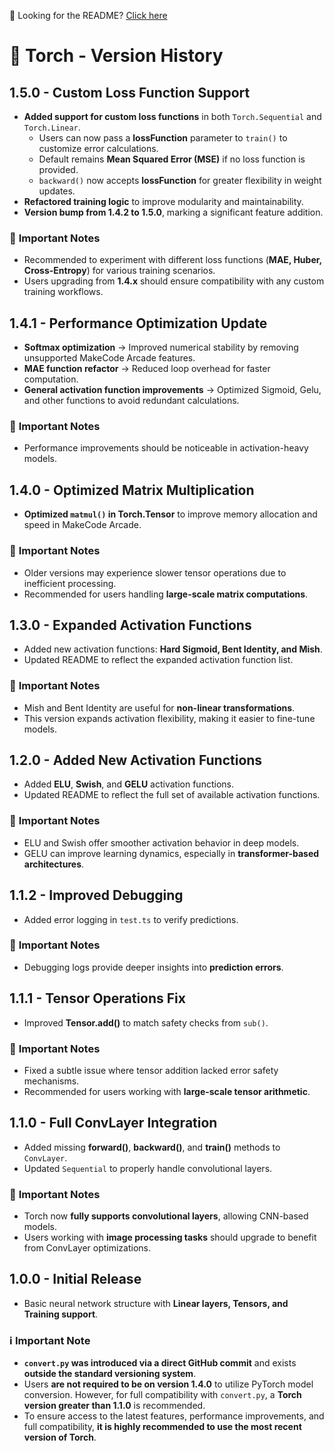  📌 Looking for the README? [Click here](https://github.com/killercraft-thecoder/makecode-torch/blob/master/README.md)

# 🔄 Torch - Version History

## **1.5.0** - Custom Loss Function Support  
- **Added support for custom loss functions** in both `Torch.Sequential` and `Torch.Linear`.  
  - Users can now pass a **lossFunction** parameter to `train()` to customize error calculations.  
  - Default remains **Mean Squared Error (MSE)** if no loss function is provided.  
  - `backward()` now accepts **lossFunction** for greater flexibility in weight updates.  
- **Refactored training logic** to improve modularity and maintainability.  
- **Version bump from 1.4.2 to 1.5.0**, marking a significant feature addition.  

### 🔹 **Important Notes**  
- Recommended to experiment with different loss functions (**MAE, Huber, Cross-Entropy**) for various training scenarios.  
- Users upgrading from **1.4.x** should ensure compatibility with any custom training workflows.  

## **1.4.1** - Performance Optimization Update  
- **Softmax optimization** → Improved numerical stability by removing unsupported MakeCode Arcade features.  
- **MAE function refactor** → Reduced loop overhead for faster computation.  
- **General activation function improvements** → Optimized Sigmoid, Gelu, and other functions to avoid redundant calculations.  

### 🔹 **Important Notes**  
- Performance improvements should be noticeable in activation-heavy models.   

## **1.4.0** - Optimized Matrix Multiplication  
- **Optimized `matmul()` in Torch.Tensor** to improve memory allocation and speed in MakeCode Arcade.  

### 🔹 **Important Notes**  
- Older versions may experience slower tensor operations due to inefficient processing.  
- Recommended for users handling **large-scale matrix computations**.  

## **1.3.0** - Expanded Activation Functions  
- Added new activation functions: **Hard Sigmoid, Bent Identity, and Mish**.  
- Updated README to reflect the expanded activation function list.  

### 🔹 **Important Notes**  
- Mish and Bent Identity are useful for **non-linear transformations**.  
- This version expands activation flexibility, making it easier to fine-tune models.  

## **1.2.0** - Added New Activation Functions  
- Added **ELU**, **Swish**, and **GELU** activation functions.  
- Updated README to reflect the full set of available activation functions.  

### 🔹 **Important Notes**  
- ELU and Swish offer smoother activation behavior in deep models.  
- GELU can improve learning dynamics, especially in **transformer-based architectures**.  

## **1.1.2** - Improved Debugging  
- Added error logging in `test.ts` to verify predictions.  

### 🔹 **Important Notes**  
- Debugging logs provide deeper insights into **prediction errors**.  

## **1.1.1** - Tensor Operations Fix  
- Improved **Tensor.add()** to match safety checks from `sub()`.  

### 🔹 **Important Notes**  
- Fixed a subtle issue where tensor addition lacked error safety mechanisms.  
- Recommended for users working with **large-scale tensor arithmetic**.  

## **1.1.0** - Full ConvLayer Integration  
- Added missing **forward()**, **backward()**, and **train()** methods to `ConvLayer`.  
- Updated `Sequential` to properly handle convolutional layers.  

### 🔹 **Important Notes**  
- Torch now **fully supports convolutional layers**, allowing CNN-based models.  
- Users working with **image processing tasks** should upgrade to benefit from ConvLayer optimizations.  

## **1.0.0** - Initial Release  
- Basic neural network structure with **Linear layers, Tensors, and Training support**.  

### ℹ️ **Important Note**  
- **`convert.py` was introduced via a direct GitHub commit** and exists **outside the standard versioning system**.  
- Users **are not required to be on version 1.4.0** to utilize PyTorch model conversion. However, for full compatibility with `convert.py`, a **Torch version greater than 1.1.0** is recommended.  
- To ensure access to the latest features, performance improvements, and full compatibility, **it is highly recommended to use the most recent version of Torch**.  

